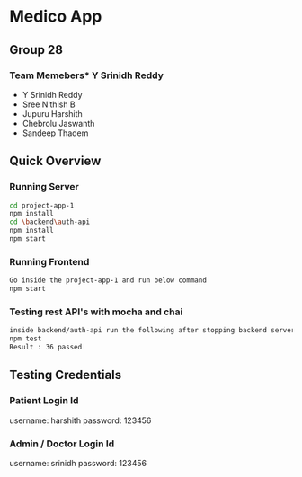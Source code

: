 # Medico App
## Group 28

### Team Memebers* Y Srinidh Reddy 
* Y Srinidh Reddy 
* Sree Nithish B 
* Jupuru Harshith 
* Chebrolu Jaswanth 
* Sandeep Thadem 



## Quick Overview
###  Running Server
```sh
cd project-app-1
npm install 
cd \backend\auth-api
npm install 
npm start
```

###  Running Frontend
```sh
Go inside the project-app-1 and run below command
npm start
```

### Testing rest API's with mocha and chai
```sh
inside backend/auth-api run the following after stopping backend server:
npm test
Result : 36 passed
```

## Testing Credentials
### Patient Login Id

username: harshith
password: 123456

### Admin / Doctor Login Id

username: srinidh
password: 123456









